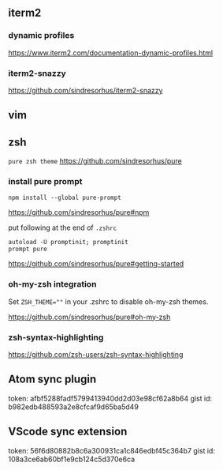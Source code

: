 ## iterm2
### dynamic profiles
<https://www.iterm2.com/documentation-dynamic-profiles.html>

### iterm2-snazzy
<https://github.com/sindresorhus/iterm2-snazzy>

## vim

## zsh
`pure zsh theme`
<https://github.com/sindresorhus/pure>

### install pure prompt

```
npm install --global pure-prompt
```
<https://github.com/sindresorhus/pure#npm>


put following at the end of `.zshrc`

```
autoload -U promptinit; promptinit
prompt pure
```
<https://github.com/sindresorhus/pure#getting-started>

### oh-my-zsh integration
Set `ZSH_THEME=""` in your .zshrc to disable oh-my-zsh themes.

<https://github.com/sindresorhus/pure#oh-my-zsh>

### zsh-syntax-highlighting
<https://github.com/zsh-users/zsh-syntax-highlighting>


## Atom sync plugin
token: afbf5288fadf5799413940dd2d03e98cf62a8b64
gist id: b982edb488593a2e8cfcaf9d65ba5d49

## VScode sync extension
token: 56f6d80882b8c6a300931ca1c846edbf45c364b7
gist id: 108a3ce6ab60bf1e9cb124c5d370e6ca
